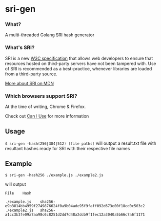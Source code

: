 # sri-gen

### What?
A multi-threaded Golang SRI hash generator

### What's SRI?
SRI is a new [W3C specification](https://www.w3.org/TR/SRI/) that allows web developers to ensure that resources hosted on third-party servers have not been tampered with. Use of SRI is recommended as a best-practice, whenever libraries are loaded from a third-party source.

[More about SRI on MDN](https://developer.mozilla.org/docs/Web/Security/Subresource_Integrity)

### Which browsers support SRI?
At the time of writing, Chrome & Firefox.

Check out [Can I Use](http://caniuse.com/#feat=subresource-integrity) for more information

## Usage
`$ sri-gen -hash(256|384|512) [file paths]` will output a result.txt file with resultant hashes ready for SRI with their respective file names

## Example

`$ sri-gen -hash256 ./example.js ./example2.js`

will output

```
File	Hash

./example.js	sha256-e9b3814bb4959f2749876624f0a9b04ade95f9faff092d673e00f18cd0c503c2
./example2.js	sha256-a1cc3b3fe09a7aa98c6c8251d2dd7d48a2ddb9f1fec12a3040a5b66c7a6f1171
```
